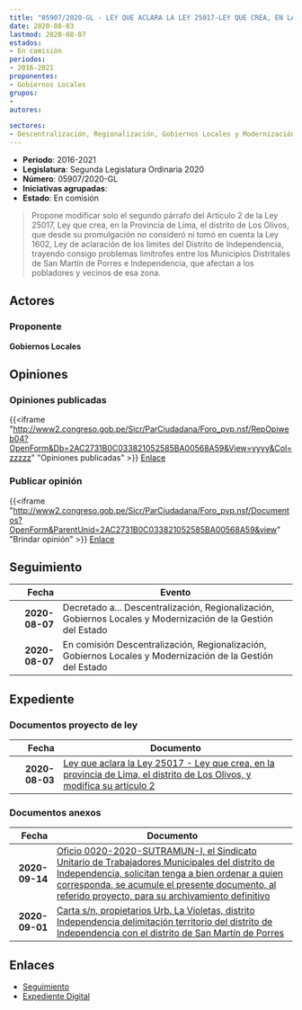 ```yaml
---
title: "05907/2020-GL - LEY QUE ACLARA LA LEY 25017-LEY QUE CREA, EN LA PROVINCIA DE LIMA, EL DISTRITO DE LOS OLIVOS, Y MODIFICA SU ARTÍCULO 2"
date: 2020-08-03
lastmod: 2020-08-07
estados:
- En comisión
periodos:
- 2016-2021
proponentes:
- Gobiernos Locales
grupos:
- 
autores:

sectores:
- Descentralización, Regionalización, Gobiernos Locales y Modernización de la Gestión del Estado
---
```

- **Periodo**: 2016-2021
- **Legislatura**: Segunda Legislatura Ordinaria 2020
- **Número**: 05907/2020-GL
- **Iniciativas agrupadas**: 
- **Estado**: En comisión

> Propone modificar solo el segundo párrafo del Artículo 2 de la Ley 25017, Ley que crea, en la Provincia de Lima, el distrito de Los Olivos, que desde su promulgación no consideró ni tomó en cuenta la Ley 1602, Ley de aclaración de los límites del Distrito de Independencia, trayendo consigo problemas limítrofes entre los Municipios Distritales de San Martín de Porres e Independencia, que afectan a los pobladores y vecinos de esa zona.


## Actores

### Proponente

**Gobiernos Locales**

## Opiniones

### Opiniones publicadas

{{<iframe "http://www2.congreso.gob.pe/Sicr/ParCiudadana/Foro_pvp.nsf/RepOpiweb04?OpenForm&Db=2AC2731B0C033821052585BA00568A59&View=yyyy&Col=zzzzz" "Opiniones publicadas" >}}
[Enlace](http://www2.congreso.gob.pe/Sicr/ParCiudadana/Foro_pvp.nsf/RepOpiweb04?OpenForm&Db=2AC2731B0C033821052585BA00568A59&View=yyyy&Col=zzzzz)

### Publicar opinión

{{<iframe "http://www2.congreso.gob.pe/Sicr/ParCiudadana/Foro_pvp.nsf/Documentos?OpenForm&ParentUnid=2AC2731B0C033821052585BA00568A59&view" "Brindar opinión" >}}
[Enlace](http://www2.congreso.gob.pe/Sicr/ParCiudadana/Foro_pvp.nsf/Documentos?OpenForm&ParentUnid=2AC2731B0C033821052585BA00568A59&view)


## Seguimiento

| Fecha | Evento |
|------:|--------|
| **2020-08-07** | Decretado a... Descentralización, Regionalización, Gobiernos Locales y Modernización de la Gestión del Estado |
| **2020-08-07** | En comisión Descentralización, Regionalización, Gobiernos Locales y Modernización de la Gestión del Estado |

## Expediente

### Documentos proyecto de ley

| Fecha | Documento |
|------:|-----------|
| **2020-08-03** | [Ley que aclara la Ley 25017 - Ley que crea, en la provincia de Lima, el distrito de Los Olivos, y modifica su artículo 2](http://www.leyes.congreso.gob.pe/Documentos/2016_2021/Proyectos_de_Ley_y_de_Resoluciones_Legislativas/PL05907-20200803.pdf) |

### Documentos anexos

| Fecha | Documento |
|------:|-----------|
| **2020-09-14** | [Oficio 0020-2020-SUTRAMUN-I, el Sindicato Unitario de Trabajadores Municipales del distrito de Independencia, solicitan tenga a bien ordenar a quien corresponda, se acumule el presente documento, al referido proyecto, para su archivamiento definitivo](http://www.leyes.congreso.gob.pe/Documentos/2016_2021/Oficios/Otras_Instituciones/OFICIO-0020-2020-SUTRAMUN-I.pdf) |
| **2020-09-01** | [Carta s/n, propietarios Urb. La Violetas, distrito Independencia delimitación territorio del distrito de Independencia con el distrito de San Martín de Porres](http://www.leyes.congreso.gob.pe/Documentos/2016_2021/Oficios/Otras_Instituciones/CARTA-S-N-20200901.pdf) |

## Enlaces

- [Seguimiento](http://www2.congreso.gob.pe/Sicr/TraDocEstProc/CLProLey2016.nsf/f7fff46988ca05b1052578e100829cc7/675d781459335ae1052585bb00799849?OpenDocument)
- [Expediente Digital](http://www2.congreso.gob.pe/Sicr/TraDocEstProc/Expvirt_2011.nsf/visbusqptramdoc1621/05907?opendocument)

